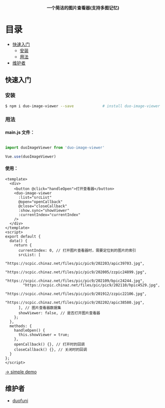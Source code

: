 
<p align="center"><b>一个简洁的图片查看器(支持多图记忆)</b></p>

# 目录

- [快速入门](#快速入门)
  - [安装](#安装)
  - [用法](#用法)
- [维护者](#维护者)

## 快速入门

### 安装

```bash
$ npm i duo-image-viewer --save             # install duo-image-viewer   
```

### 用法

#### main.js 文件：

```js

import duoImageViewer from 'duo-image-viewer'

Vue.use(duoImageViewer)

```
#### 使用：

```vue
<template>
  <div>
    <button @click="handleOpen">打开查看器</button>
    <duo-image-viewer 
      :list="srcList"
      @open="openCallback"
      @close="closeCallback"
      :show.sync="showViewer"
      :currentIndex="currentIndex"
    />
  </div>
</template>
<script>
export default {
  data() {
    return {
      currentIndex: 0, // 打开图片查看器时，需要定位到的图片的索引
      srcList: [
        "https://scpic.chinaz.net/files/pic/pic9/202203/apic39703.jpg",
        "https://scpic.chinaz.net/files/pic/pic9/202005/zzpic24899.jpg",
        "https://scpic.chinaz.net/files/pic/pic9/202109/bpic24244.jpg",
        "https://scpic.chinaz.net/files/pic/pic9/202110/hpic4529.jpg",
        "https://scpic.chinaz.net/files/pic/pic9/201912/zzpic22106.jpg",
        "https://scpic.chinaz.net/files/pic/pic9/202202/apic38580.jpg",
      ], // 图片查看器数据集
      showViewer: false, // 是否打开图片查看器
    };
  },
  methods: {
    handleOpen() {
      this.showViewer = true;
    },
    openCallback() {}, // 打开时的回调
    closeCallback() {}, // 关闭时的回调
  }
};
</script>
```

[→ simple demo](https://duofuni.github.io/duo-image-viewer/)

## 维护者

- [duofuni](https://github.com/duofuni)